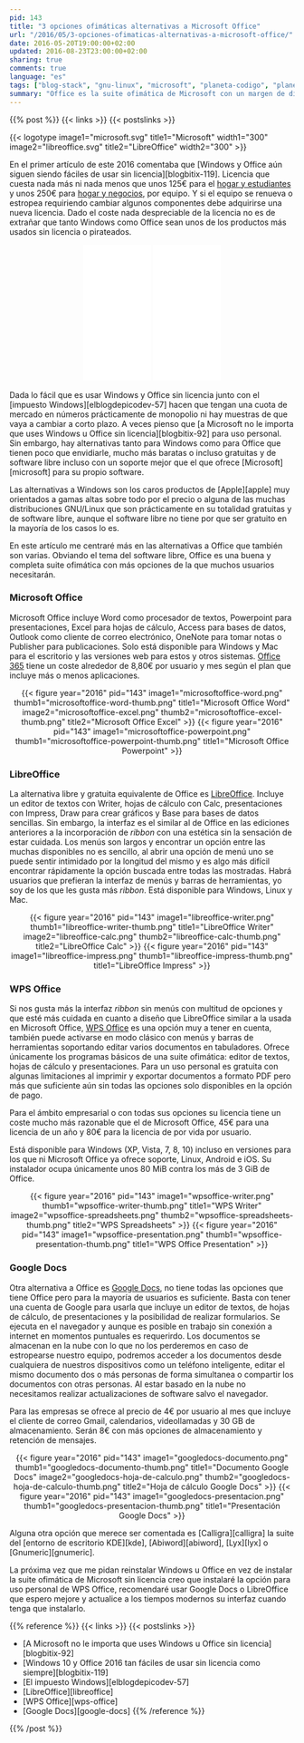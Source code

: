 ```yaml
---
pid: 143
title: "3 opciones ofimáticas alternativas a Microsoft Office"
url: "/2016/05/3-opciones-ofimaticas-alternativas-a-microsoft-office/"
date: 2016-05-20T19:00:00+02:00
updated: 2016-08-23T23:00:00+02:00
sharing: true
comments: true
language: "es"
tags: ["blog-stack", "gnu-linux", "microsoft", "planeta-codigo", "planeta-linux", "software", "software-libre"]
summary: "Office es la suite ofimática de Microsoft con un margen de diferencia en la cuota de uso muy amplio sobre la siguiente opción en los sistemas con Windows. Es muy completa que incluye más funciones incluso que la mayoría de usuarios conoce o necesita pero también es una opción más cara que otras alternativas que incluso llegan a ser gratuitas sin tener nada que envidiarle para la mayoría de usuarios y casos de uso."
---
```


{{% post %}}
{{< links >}}
{{< postslinks >}}

{{< logotype image1="microsoft.svg" title1="Microsoft" width1="300" image2="libreoffice.svg" title2="LibreOffice" width2="300" >}}

En el primer artículo de este 2016 comentaba que [Windows y Office aún siguen siendo fáciles de usar sin licencia][blogbitix-119]. Licencia que cuesta nada más ni nada menos que unos 125€ para el [hogar y estudiantes](http://amzn.to/2bg4CR2) y unos 250€ para [hogar y negocios](http://amzn.to/2bNf5Bx), por equipo. Y si el equipo se renueva o estropea requiriendo cambiar algunos componentes debe adquirirse una nueva licencia. Dado el coste nada despreciable de la licencia no es de extrañar que tanto Windows como Office sean unos de los productos más usados sin licencia o pirateados.

<div class="media-amazon" style="text-align: center;">
    <iframe style="width:120px;height:240px;" marginwidth="0" marginheight="0" scrolling="no" frameborder="0" src="//rcm-eu.amazon-adsystem.com/e/cm?lt1=_blank&bc1=000000&IS2=1&bg1=FFFFFF&fc1=000000&lc1=0000FF&t=blobit-21&o=30&p=8&l=as4&m=amazon&f=ifr&ref=as_ss_li_til&asins=B00HC6QQQM&linkId=762b16ff0b7f340317343dc4a24097ab&internal=1"></iframe>
    <iframe style="width:120px;height:240px;" marginwidth="0" marginheight="0" scrolling="no" frameborder="0" src="//rcm-eu.amazon-adsystem.com/e/cm?lt1=_blank&bc1=000000&IS2=1&bg1=FFFFFF&fc1=000000&lc1=0000FF&t=blobit-21&o=30&p=8&l=as4&m=amazon&f=ifr&ref=as_ss_li_til&asins=B01FNRXAZG&linkId=1f45d19184a5ea936b680670062a7fad&internal=1"></iframe>
</div>

Dada lo fácil que es usar Windows y Office sin licencia junto con el [impuesto Windows][elblogdepicodev-57] hacen que tengan una cuota de mercado en números prácticamente de monopolio ni hay muestras de que vaya a cambiar a corto plazo. A veces pienso que [a Microsoft no le importa que uses Windows u Office sin licencia][blogbitix-92] para uso personal. Sin embargo, hay alternativas tanto para Windows como para Office que tienen poco que envidiarle, mucho más baratas o incluso gratuitas y de software libre incluso con un soporte mejor que el que ofrece [Microsoft][microsoft] para su propio software.

Las alternativas a Windows son los caros productos de [Apple][apple] muy orientados a gamas altas sobre todo por el precio o alguna de las muchas distribuciones GNU/Linux que son prácticamente en su totalidad gratuitas y de software libre, aunque el software libre no tiene por que ser gratuito en la mayoría de los casos lo es.

En este artículo me centraré más en las alternativas a Office que también son varias. Obviando el tema del software libre, Office es una buena y completa suite ofimática con más opciones de la que muchos usuarios necesitarán.

### Microsoft Office

Microsoft Office incluye Word como procesador de textos, Powerpoint para presentaciones, Excel para hojas de cálculo, Access para bases de datos, Outlook como cliente de correo electrónico, OneNote para tomar notas o Publisher para publicaciones. Solo está disponible para Windows y Mac para el escritorio y las versiones web para estos y otros sistemas. [Office 365](https://products.office.com/es-es/home) tiene un coste alrededor de 8,80€ por usuario y mes según el plan que incluye más o menos aplicaciones.

<div class="media" style="text-align: center;">
    {{< figure year="2016" pid="143"
        image1="microsoftoffice-word.png" thumb1="microsoftoffice-word-thumb.png" title1="Microsoft Office Word"
        image2="microsoftoffice-excel.png" thumb2="microsoftoffice-excel-thumb.png" title2="Microsoft Office Excel" >}}
    {{< figure year="2016" pid="143"
        image1="microsoftoffice-powerpoint.png" thumb1="microsoftoffice-powerpoint-thumb.png" title1="Microsoft Office Powerpoint" >}}
</div>

### LibreOffice

La alternativa libre y gratuita equivalente de Office es [LibreOffice](https://es.libreoffice.org/). Incluye un editor de textos con Writer, hojas de cálculo con Calc, presentaciones con Impress, Draw para crear gráficos y Base para bases de datos sencillas. Sin embargo, la interfaz es el similar al de Office en las ediciones anteriores a la incorporación de _ribbon_ con una estética sin la sensación de estar cuidada. Los menús son largos y encontrar un opción entre las muchas disponibles no es sencillo, al abrir una opción de menú uno se puede sentir intimidado por la longitud del mismo y es algo más difícil encontrar rápidamente la opción buscada entre todas las mostradas. Habrá usuarios que prefieran la interfaz de menús y barras de herramientas, yo soy de los que les gusta más _ribbon_. Está disponible para Windows, Linux y Mac.

<div class="media" style="text-align: center;">
    {{< figure year="2016" pid="143"
        image1="libreoffice-writer.png" thumb1="libreoffice-writer-thumb.png" title1="LibreOffice Writer"
        image2="libreoffice-calc.png" thumb2="libreoffice-calc-thumb.png" title2="LibreOffice Calc" >}}
    {{< figure year="2016" pid="143"
        image1="libreoffice-impress.png" thumb1="libreoffice-impress-thumb.png" title1="LibreOffice Impress" >}}
</div>

### WPS Office

Si nos gusta más la interfaz _ribbon_ sin menús con multitud de opciones y que esté más cuidada en cuanto a diseño que LibreOffice similar a la usada en Microsoft Office, [WPS Office](https://www.wps.com/?lang=es) es una opción muy a tener en cuenta, también puede activarse en modo clásico con menús y barras de herramientas soportando editar varios documentos en tabuladores. Ofrece únicamente los programas básicos de una suite ofimática: editor de textos, hojas de cálculo y presentaciones. Para un uso personal es gratuita con algunas limitaciones al imprimir y exportar documentos a formato PDF pero más que suficiente aún sin todas las opciones solo disponibles en la opción de pago.

Para el ámbito empresarial o con todas sus opciones su licencia tiene un coste mucho más razonable que el de Microsoft Office, 45€ para una licencia de un año y 80€ para la licencia de por vida por usuario.

Está disponible para Windows (XP, Vista, 7, 8, 10) incluso en versiones para los que ni Microsoft Office ya ofrece soporte, Linux, Android e iOS. Su instalador ocupa únicamente unos 80 MiB contra los más de 3 GiB de Office.

<div class="media" style="text-align: center;">
    {{< figure year="2016" pid="143"
        image1="wpsoffice-writer.png" thumb1="wpsoffice-writer-thumb.png" title1="WPS Writer"
        image2="wpsoffice-spreadsheets.png" thumb2="wpsoffice-spreadsheets-thumb.png" title2="WPS Spreadsheets" >}}
    {{< figure year="2016" pid="143"
        image1="wpsoffice-presentation.png" thumb1="wpsoffice-presentation-thumb.png" title1="WPS Office Presentation" >}}
</div>

### Google Docs

Otra alternativa a Office es [Google Docs](https://www.google.es/intl/es/docs/about/), no tiene todas las opciones que tiene Office pero para la mayoría de usuarios es suficiente. Basta con tener una cuenta de Google para usarla que incluye un editor de textos, de hojas de cálculo, de presentaciones y la posibilidad de realizar formularios. Se ejecuta en el navegador y aunque es posible en trabajo sin conexión a internet en momentos puntuales es requerirdo. Los documentos se almacenan en la nube con lo que no los perderemos en caso de estropearse nuestro equipo, podremos acceder a los documentos desde cualquiera de nuestros dispositivos como un teléfono inteligente, editar el mismo documento dos o más personas de forma simultanea o compartir los documentos con otras personas. Al estar basado en la nube no necesitamos realizar actualizaciones de software salvo el navegador.

Para las empresas se ofrece al precio de 4€ por usuario al mes que incluye el cliente de correo Gmail, calendarios, videollamadas y 30 GB de almacenamiento. Serán 8€ con más opciones de almacenamiento y retención de mensajes.

<div class="media" style="text-align: center;">
    {{< figure year="2016" pid="143"
        image1="googledocs-documento.png" thumb1="googledocs-documento-thumb.png" title1="Documento Google Docs" image2="googledocs-hoja-de-calculo.png" thumb2="googledocs-hoja-de-calculo-thumb.png" title2="Hoja de cálculo Google Docs" >}}
    {{< figure year="2016" pid="143"
        image1="googledocs-presentacion.png" thumb1="googledocs-presentacion-thumb.png" title1="Presentación Google Docs" >}}
</div>

Alguna otra opción que merece ser comentada es [Calligra][calligra] la suite del [entorno de escritorio KDE][kde], [Abiword][abiword], [Lyx][lyx] o [Gnumeric][gnumeric].

La próxima vez que me pidan reinstalar Windows u Office en vez de instalar la suite ofimática de Microsoft sin licencia creo que instalaré la opción para uso personal de WPS Office, recomendaré usar Google Docs o LibreOffice que espero mejore y actualice a los tiempos modernos su interfaz cuando tenga que instalarlo.

{{% reference %}}
{{< links >}}
{{< postslinks >}}
* [A Microsoft no le importa que uses Windows u Office sin licencia][blogbitix-92]
* [Windows 10 y Office 2016 tan fáciles de usar sin licencia como siempre][blogbitix-119]
* [El impuesto Windows][elblogdepicodev-57]
* [LibreOffice][libreoffice]
* [WPS Office][wps-office]
* [Google Docs][google-docs]
{{% /reference %}}

{{% /post %}}
